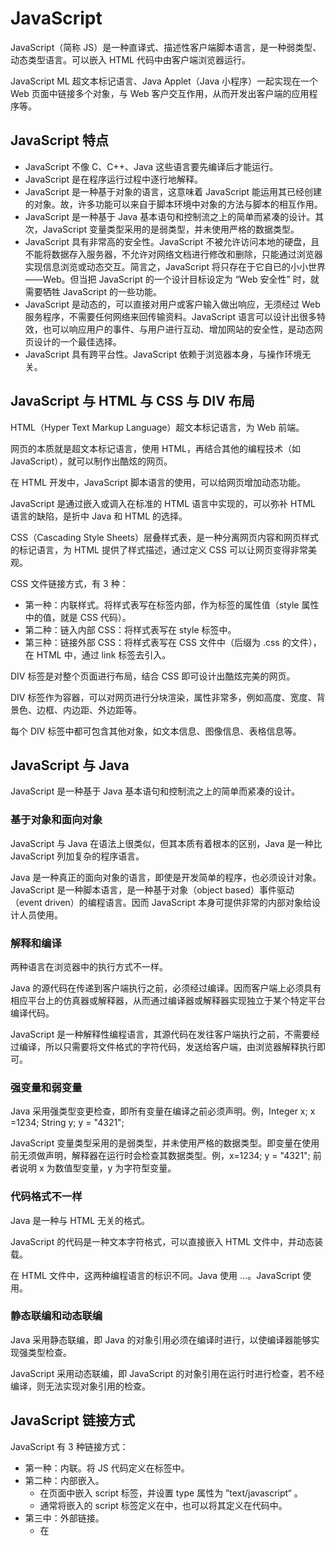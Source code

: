 # JavaScript

JavaScript（简称 JS）是一种直译式、描述性客户端脚本语言，是一种弱类型、动态类型语言。可以嵌入 HTML 代码中由客户端浏览器运行。

JavaScript ML 超文本标记语言、Java Applet（Java 小程序）一起实现在一个 Web 页面中链接多个对象，与 Web 客户交互作用，从而开发出客户端的应用程序等。

## JavaScript 特点

- JavaScript 不像 C、C++、Java 这些语言要先编译后才能运行。
- JavaScript 是在程序运行过程中逐行地解释。
- JavaScript 是一种基于对象的语言，这意味着 JavaScript 能运用其已经创建的对象。故，许多功能可以来自于脚本环境中对象的方法与脚本的相互作用。
- JavaScript 是一种基于 Java 基本语句和控制流之上的简单而紧凑的设计。其次，JavaScript 变量类型采用的是弱类型，并未使用严格的数据类型。
- JavaScript 具有非常高的安全性。JavaScript 不被允许访问本地的硬盘，且不能将数据存入服务器，不允许对网络文档进行修改和删除，只能通过浏览器实现信息浏览或动态交互。简言之，JavaScript 将只存在于它自已的小小世界——Web。但当把 JavaScript 的一个设计目标设定为 “Web 安全性” 时，就需要牺牲 JavaScript 的一些功能。
- JavaScript 是动态的，可以直接对用户或客户输入做出响应，无须经过 Web 服务程序，不需要任何网络来回传输资料。JavaScript 语言可以设计出很多特效，也可以响应用户的事件、与用户进行互动、增加网站的安全性，是动态网页设计的一个最佳选择。
- JavaScript 具有跨平台性。JavaScript 依赖于浏览器本身，与操作环境无关。

## JavaScript 与 HTML 与 CSS 与 DIV 布局

HTML（Hyper Text Markup Language）超文本标记语言，为 Web 前端。

网页的本质就是超文本标记语言，使用 HTML，再结合其他的编程技术（如 JavaScript），就可以制作出酷炫的网页。

在 HTML 开发中，JavaScript 脚本语言的使用，可以给网页增加动态功能。

JavaScript 是通过嵌入或调入在标准的 HTML 语言中实现的，可以弥补 HTML 语言的缺陷，是折中 Java 和 HTML 的选择。



CSS（Cascading Style Sheets）层叠样式表，是一种分离网页内容和网页样式的标记语言，为 HTML 提供了样式描述，通过定义 CSS 可以让网页变得非常美观。

CSS 文件链接方式，有 3 种：

- 第一种：内联样式。将样式表写在标签内部，作为标签的属性值（style 属性中的值，就是 CSS 代码）。
- 第二种：链入内部 CSS：将样式表写在 style 标签中。
- 第三种：链接外部 CSS：将样式表写在 CSS 文件中（后缀为 .css 的文件），在 HTML 中，通过 link 标签去引入。



DIV 标签是对整个页面进行布局，结合 CSS 即可设计出酷炫完美的网页。

DIV 标签作为容器，可以对网页进行分块渲染，属性非常多，例如高度、宽度、背景色、边框、内边距、外边距等。

每个 DIV 标签中都可包含其他对象，如文本信息、图像信息、表格信息等。



## JavaScript 与 Java 

JavaScript 是一种基于 Java 基本语句和控制流之上的简单而紧凑的设计。

### 基于对象和面向对象

JavaScript 与 Java 在语法上很类似，但其本质有着根本的区别，Java 是一种比 JavaScript 列加复杂的程序语言。

Java 是一种真正的面向对象的语言，即使是开发简单的程序，也必须设计对象。JavaScript 是一种脚本语言，是一种基于对象（object based）事件驱动（event driven）的编程语言。因而 JavaScript 本身可提供非常的内部对象给设计人员使用。



### 解释和编译

两种语言在浏览器中的执行方式不一样。

Java 的源代码在传递到客户端执行之前，必须经过编译。因而客户端上必须具有相应平台上的仿真器或解释器，从而通过编译器或解释器实现独立于某个特定平台编译代码。

JavaScript 是一种解释性编程语言，其源代码在发往客户端执行之前，不需要经过编译，所以只需要将文件格式的字符代码，发送给客户端，由浏览器解释执行即可。



### 强变量和弱变量

Java 采用强类型变更检查，即所有变量在编译之前必须声明。例，Integer x;  x =1234;  String y;  y = "4321"; 

JavaScript 变量类型采用的是弱类型，并未使用严格的数据类型。即变量在使用前无须做声明，解释器在运行时会检查其数据类型。例，x=1234;  y = "4321";  前者说明 x 为数值型变量，y 为字符型变量。



### 代码格式不一样

Java 是一种与 HTML 无关的格式。

JavaScript 的代码是一种文本字符格式，可以直接嵌入 HTML 文件中，并动态装载。

在 HTML 文件中，这两种编程语言的标识不同。Java 使用 <applet>...</applet>。JavaScript 使用<Script>...</Script>。

### 静态联编和动态联编

Java 采用静态联编，即 Java 的对象引用必须在编译时进行，以使编译器能够实现强类型检查。

JavaScript 采用动态联编，即 JavaScript 的对象引用在运行时进行检查，若不经编译，则无法实现对象引用的检查。

## JavaScript 链接方式

JavaScript 有 3 种链接方式：

- 第一种：内联。将 JS 代码定义在标签中。
- 第二种：内部嵌入。
  - 在页面中嵌入 script 标签，并设置 type 属性为 ”text/javascript“ 。
  - 通常将嵌入的 script 标签定义在<head></head>中，也可以将其定义在代码中。
- 第三中：外部链接。
  - 在 <script> 标签中，还可以定义 src 属性，src 属性表示引入 JS 文件的路径。

由于一个网页中，需要引入多个 JS 文件，因此外部链接是开发中，最常用的方式。

# JavaScript 模块

## DOM 文档对象模型

DOM 是 JavaScript 最重要的组成部件。

DOM 将整个页面规划成由节点层级构成的文档，描述了一个层次的节点树，通过 DOM 可以访问 HTML 文档中的所有元素。

# JavaScript 注意事项

- JavaScript 区分大小写。
- JavaScript 每条语句以分号 ”;“ 结束。





# Ajax


